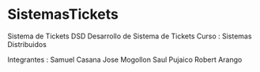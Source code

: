 # SistemasTickets
Sistema de Tickets  DSD
Desarrollo de Sistema de Tickets
Curso : Sistemas Distribuidos

Integrantes : Samuel Casana
              Jose Mogollon
              Saul Pujaico
              Robert Arango
